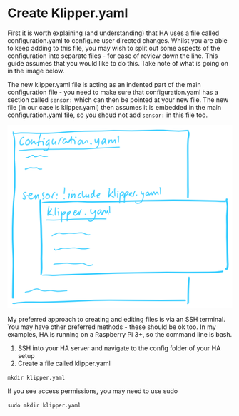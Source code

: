 # Create Klipper.yaml

First it is worth explaining (and understanding) that HA uses a file called configuration.yaml to configure user directed changes. Whilst you are able to keep adding to this file, you may wish to split out some aspects of the configuration into separate files - for ease of review down the line.
This guide assumes that you would like to do this. Take note of what is going on in the image below. 

The new klipper.yaml file is acting as an indented part of the main configuration file - you need to make sure that configuration.yaml has a section called `sensor:` which can then be pointed at your new file. The new file (in our case is klipper.yaml) then assumes it is embedded in the main configuration.yaml file, so you shoud not add `sensor:` in this file too.

![alt text](https://github.com/mjdyson/klipper-into-homeassistant/blob/main/images/Extra%20Config%20Files.png?raw=true)

My preferred approach to creating and editing files is via an SSH terminal. You may have other preferred methods - these should be ok too.
In my examples, HA is running on a Raspberry Pi 3+, so the command line is bash.

1) SSH into your HA server and navigate to the config folder of your HA setup
2) Create a file called klipper.yaml
  
`mkdir klipper.yaml`

If you see access permissions, you may need to use sudo

`sudo mkdir klipper.yaml`
